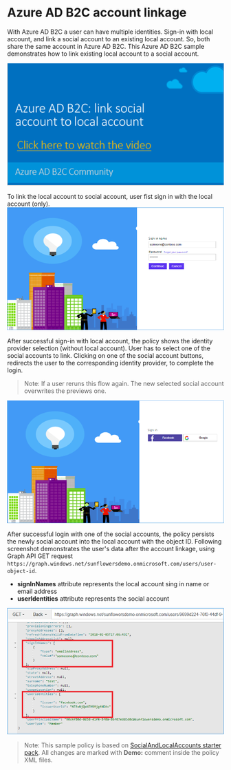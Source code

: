 # Azure AD B2C account linkage

With Azure AD B2C a user can have multiple identities. Sign-in with local account, and link a social account to an existing local account. So, both share the same account in Azure AD B2C. This Azure AD B2C sample demonstrates how to link existing local account to a social account. 

[![Account linkage video](media/link-to-youtube.png)](https://youtu.be/aAiqpYYTOhI)

To link the local account to social account, user fist sign in with the local account (only).
![Sign-in](media/AccountLinkage-1.png)

After successful sign-in with local account, the policy shows the identity provider selection (without local account). User has to select one of the social accounts to link. Clicking on one of the social account buttons, redirects the user to the corresponding identity provider, to complete the login.

> Note:  If a user reruns this flow again. The new selected social account overwrites the previews one.

![Select the identity provider](media/AccountLinkage-2.png)

After successful login with one of the social accounts, the policy persists the newly social account into the local account with the object ID. Following screenshot demonstrates the user's data after the account linkage, using Graph API GET request `https://graph.windows.net/sunflowersdemo.onmicrosoft.com/users/user-object-id`. 
* **signInNames** attribute represents the local account sing in name or email address
* **userIdentities** attribute represents the social account

![Graph call](media/AccountLinkage-3.png)

> Note:  This sample policy is based on [SocialAndLocalAccounts starter pack](../../../SocialAndLocalAccounts). All changes are marked with **Demo:** comment inside the policy XML files.
